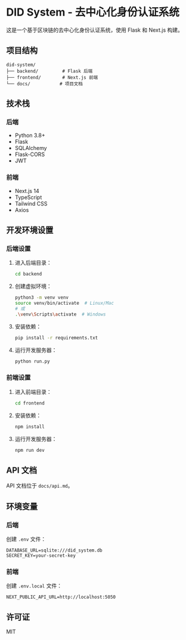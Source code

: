# DID System - 去中心化身份认证系统

这是一个基于区块链的去中心化身份认证系统，使用 Flask 和 Next.js 构建。

## 项目结构

```
did-system/
├── backend/         # Flask 后端
├── frontend/        # Next.js 前端
└── docs/           # 项目文档
```

## 技术栈

### 后端
- Python 3.8+
- Flask
- SQLAlchemy
- Flask-CORS
- JWT

### 前端
- Next.js 14
- TypeScript
- Tailwind CSS
- Axios

## 开发环境设置

### 后端设置
1. 进入后端目录：
   ```bash
   cd backend
   ```

2. 创建虚拟环境：
   ```bash
   python3 -m venv venv
   source venv/bin/activate  # Linux/Mac
   # 或
   .\venv\Scripts\activate  # Windows
   ```

3. 安装依赖：
   ```bash
   pip install -r requirements.txt
   ```

4. 运行开发服务器：
   ```bash
   python run.py
   ```

### 前端设置
1. 进入前端目录：
   ```bash
   cd frontend
   ```

2. 安装依赖：
   ```bash
   npm install
   ```

3. 运行开发服务器：
   ```bash
   npm run dev
   ```

## API 文档

API 文档位于 `docs/api.md`。

## 环境变量

### 后端
创建 `.env` 文件：
```
DATABASE_URL=sqlite:///did_system.db
SECRET_KEY=your-secret-key
```

### 前端
创建 `.env.local` 文件：
```
NEXT_PUBLIC_API_URL=http://localhost:5050
```

## 许可证

MIT 